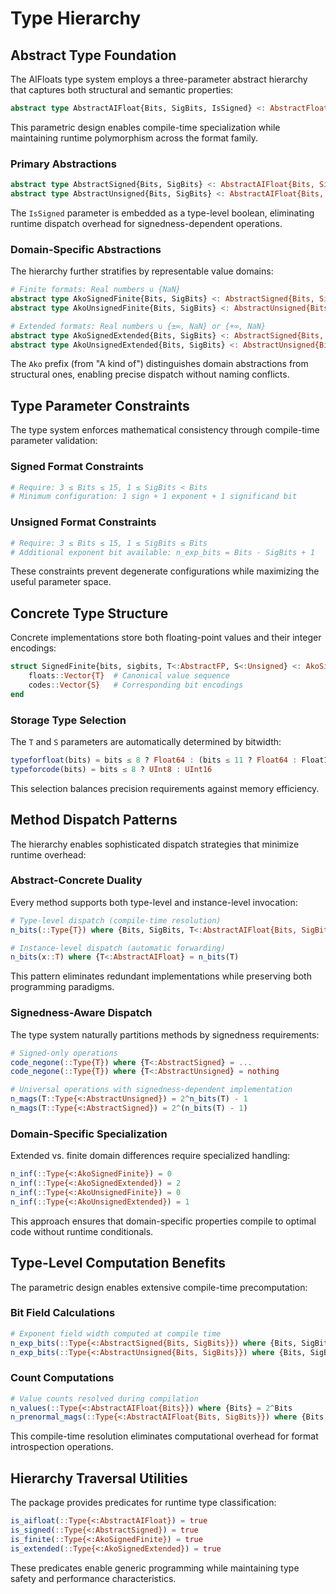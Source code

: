 # Type Hierarchy

## Abstract Type Foundation

The AIFloats type system employs a three-parameter abstract hierarchy that captures both structural and semantic properties:

```julia
abstract type AbstractAIFloat{Bits, SigBits, IsSigned} <: AbstractFloat end
```

This parametric design enables compile-time specialization while maintaining runtime polymorphism across the format family.

### Primary Abstractions

```julia
abstract type AbstractSigned{Bits, SigBits} <: AbstractAIFloat{Bits, SigBits, true} end
abstract type AbstractUnsigned{Bits, SigBits} <: AbstractAIFloat{Bits, SigBits, false} end
```

The `IsSigned` parameter is embedded as a type-level boolean, eliminating runtime dispatch overhead for signedness-dependent operations.

### Domain-Specific Abstractions

The hierarchy further stratifies by representable value domains:

```julia
# Finite formats: Real numbers ∪ {NaN}
abstract type AkoSignedFinite{Bits, SigBits} <: AbstractSigned{Bits, SigBits} end
abstract type AkoUnsignedFinite{Bits, SigBits} <: AbstractUnsigned{Bits, SigBits} end

# Extended formats: Real numbers ∪ {±∞, NaN} or {+∞, NaN}
abstract type AkoSignedExtended{Bits, SigBits} <: AbstractSigned{Bits, SigBits} end
abstract type AkoUnsignedExtended{Bits, SigBits} <: AbstractUnsigned{Bits, SigBits} end
```

The `Ako` prefix (from "A kind of") distinguishes domain abstractions from structural ones, enabling precise dispatch without naming conflicts.

## Type Parameter Constraints

The type system enforces mathematical consistency through compile-time parameter validation:

### Signed Format Constraints
```julia
# Require: 3 ≤ Bits ≤ 15, 1 ≤ SigBits < Bits
# Minimum configuration: 1 sign + 1 exponent + 1 significand bit
```

### Unsigned Format Constraints  
```julia
# Require: 3 ≤ Bits ≤ 15, 1 ≤ SigBits ≤ Bits
# Additional exponent bit available: n_exp_bits = Bits - SigBits + 1
```

These constraints prevent degenerate configurations while maximizing the useful parameter space.

## Concrete Type Structure

Concrete implementations store both floating-point values and their integer encodings:

```julia
struct SignedFinite{bits, sigbits, T<:AbstractFP, S<:Unsigned} <: AkoSignedFinite{bits, sigbits}
    floats::Vector{T}  # Canonical value sequence
    codes::Vector{S}   # Corresponding bit encodings
end
```

### Storage Type Selection

The `T` and `S` parameters are automatically determined by bitwidth:

```julia
typeforfloat(bits) = bits ≤ 8 ? Float64 : (bits ≤ 11 ? Float64 : Float128)
typeforcode(bits) = bits ≤ 8 ? UInt8 : UInt16
```

This selection balances precision requirements against memory efficiency.

## Method Dispatch Patterns

The hierarchy enables sophisticated dispatch strategies that minimize runtime overhead:

### Abstract-Concrete Duality

Every method supports both type-level and instance-level invocation:

```julia
# Type-level dispatch (compile-time resolution)
n_bits(::Type{T}) where {Bits, SigBits, T<:AbstractAIFloat{Bits, SigBits}} = Bits

# Instance-level dispatch (automatic forwarding)
n_bits(x::T) where {T<:AbstractAIFloat} = n_bits(T)
```

This pattern eliminates redundant implementations while preserving both programming paradigms.

### Signedness-Aware Dispatch

The type system naturally partitions methods by signedness requirements:

```julia
# Signed-only operations
code_negone(::Type{T}) where {T<:AbstractSigned} = ...
code_negone(::Type{T}) where {T<:AbstractUnsigned} = nothing

# Universal operations with signedness-dependent implementation
n_mags(T::Type{<:AbstractUnsigned}) = 2^n_bits(T) - 1
n_mags(T::Type{<:AbstractSigned}) = 2^(n_bits(T) - 1)
```

### Domain-Specific Specialization

Extended vs. finite domain differences require specialized handling:

```julia
n_inf(::Type{<:AkoSignedFinite}) = 0
n_inf(::Type{<:AkoSignedExtended}) = 2
n_inf(::Type{<:AkoUnsignedFinite}) = 0  
n_inf(::Type{<:AkoUnsignedExtended}) = 1
```

This approach ensures that domain-specific properties compile to optimal code without runtime conditionals.

## Type-Level Computation Benefits

The parametric design enables extensive compile-time precomputation:

### Bit Field Calculations
```julia
# Exponent field width computed at compile time
n_exp_bits(::Type{<:AbstractSigned{Bits, SigBits}}) where {Bits, SigBits} = Bits - SigBits
n_exp_bits(::Type{<:AbstractUnsigned{Bits, SigBits}}) where {Bits, SigBits} = Bits - SigBits + 1
```

### Count Computations
```julia
# Value counts resolved during compilation
n_values(::Type{<:AbstractAIFloat{Bits}}) where {Bits} = 2^Bits
n_prenormal_mags(::Type{<:AbstractAIFloat{Bits, SigBits}}) where {Bits, SigBits} = 2^(SigBits - 1)
```

This compile-time resolution eliminates computational overhead for format introspection operations.

## Hierarchy Traversal Utilities

The package provides predicates for runtime type classification:

```julia
is_aifloat(::Type{<:AbstractAIFloat}) = true
is_signed(::Type{<:AbstractSigned}) = true
is_finite(::Type{<:AkoSignedFinite}) = true
is_extended(::Type{<:AkoSignedExtended}) = true
```

These predicates enable generic programming while maintaining type safety and performance characteristics.